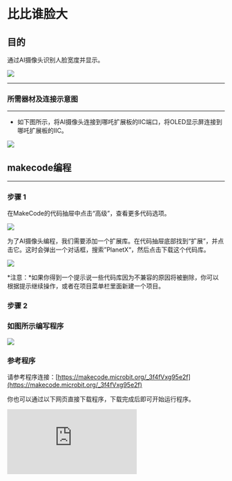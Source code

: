 ﻿# 比比谁脸大

## 目的
通过AI摄像头识别人脸宽度并显示。

![](https://wiki-media-ef.oss-cn-hongkong.aliyuncs.com/docs/microbit/sensor/planet-x-sensors/ai/images/05035_01.png)


---

### 所需器材及连接示意图
---

- 如下图所示，将AI摄像头连接到哪吒扩展板的IIC端口，将OLED显示屏连接到哪吒扩展板的IIC。


![](https://wiki-media-ef.oss-cn-hongkong.aliyuncs.com/docs/microbit/sensor/planet-x-sensors/ai/images/05035_05_03.png)



## makecode编程
---

### 步骤 1
在MakeCode的代码抽屉中点击“高级”，查看更多代码选项。

![](https://wiki-media-ef.oss-cn-hongkong.aliyuncs.com/docs/microbit/sensor/planet-x-sensors/ai/images/05001_04.png)

为了AI摄像头编程，我们需要添加一个扩展库。在代码抽屉底部找到“扩展”，并点击它。这时会弹出一个对话框，搜索”PlanetX“，然后点击下载这个代码库。

![](https://wiki-media-ef.oss-cn-hongkong.aliyuncs.com/docs/microbit/sensor/planet-x-sensors/ai/images/05001_05.png)

*注意：*如果你得到一个提示说一些代码库因为不兼容的原因将被删除，你可以根据提示继续操作，或者在项目菜单栏里面新建一个项目。
### 步骤 2

### 如图所示编写程序

![](https://wiki-media-ef.oss-cn-hongkong.aliyuncs.com/docs/microbit/sensor/planet-x-sensors/ai/images/05035_05_06.png)


### 参考程序
请参考程序连接：[https://makecode.microbit.org/_3f4fVxg95e2f](https://makecode.microbit.org/_3f4fVxg95e2f)

你也可以通过以下网页直接下载程序，下载完成后即可开始运行程序。

<div
    style={{
        position: 'relative',
        paddingBottom: '60%',
        overflow: 'hidden',
    }}
>
    <iframe
        src="https://makecode.microbit.org/_3f4fVxg95e2f"
        frameborder="0"
        sandbox="allow-popups allow-forms allow-scripts allow-same-origin"
        style={{
            position: 'absolute',
            width: '100%',
            height: '100%',
        }}
    />
</div>
---

### 结果
- 通过oled显示屏显示当前人脸宽度。
